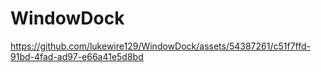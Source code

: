 # WindowDock

https://github.com/lukewire129/WindowDock/assets/54387261/c51f7ffd-91bd-4fad-ad97-e66a41e5d8bd

